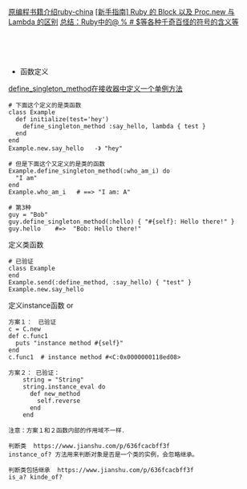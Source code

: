 [原编程书籍介绍ruby-china](https://ruby-china.org/wiki/ruby-meta)
[ [新手指南] Ruby 的 Block 以及 Proc.new 与 Lambda 的区别](https://ruby-china.org/topics/25197)
[总结：Ruby中的@ % # $等各种千奇百怪的符号的含义等](https://blog.csdn.net/yy19890521/article/details/91376727)

<br><br><br>

* 函数定义


[define_singleton_method在接收器中定义一个单例方法](https://vimsky.com/examples/usage/ruby-Object-method-i-define_singleton_method-rb.html)
```
# 下面这个定义的是类函数
class Example
  def initialize(test='hey')
    define_singleton_method :say_hello, lambda { test }
  end
end
Example.new.say_hello   -》 "hey"

# 但是下面这个又定义的是类的函数
Example.define_singleton_method(:who_am_i) do
  "I am"
end
Example.who_am_i   # ==> "I am: A"

# 第3种
guy = "Bob"
guy.define_singleton_method(:hello) { "#{self}: Hello there!" }
guy.hello    #=>  "Bob: Hello there!"
```

定义类函数
```
# 已验证
class Example
end
Example.send(:define_method, :say_hello) { "test" }
Example.new.say_hello
```


定义instance函数   or
```
方案１：　已验证
c = C.new
def c.func1
  puts "instance method #{self}"
end
c.func1  # instance method #<C:0x0000000118ed08>

方案２： 已验证：
    string = "String"
    string.instance_eval do
      def new_method
        self.reverse
      end
    end

注意：方案１和２函数内部的作用域不一样．
```


```
判断类  https://www.jianshu.com/p/636fcacbff3f
instance_of? 方法用来判断对象是否是一个类的实例，会忽略继承。

判断类包括继承  https://www.jianshu.com/p/636fcacbff3f
is_a? kinde_of?


```